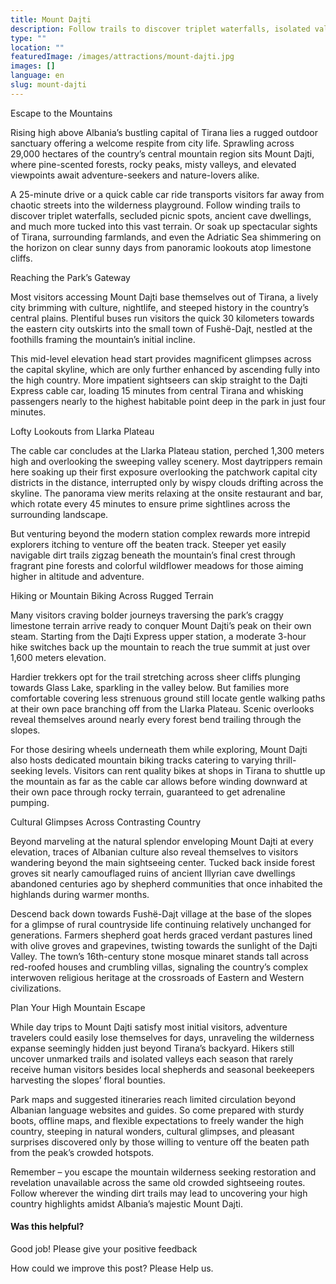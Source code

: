 ```yaml
---
title: Mount Dajti
description: Follow trails to discover triplet waterfalls, isolated valleys, ancient ruins and spectacular sights of Tirana soaked in from Mount Dajti's panoramic overlooks just beyond the mountain's cable car station.
type: ""
location: ""
featuredImage: /images/attractions/mount-dajti.jpg
images: []
language: en
slug: mount-dajti
---
```


Escape to the Mountains

Rising high above Albania’s bustling capital of Tirana lies a rugged outdoor sanctuary offering a welcome respite from city life. Sprawling across 29,000 hectares of the country’s central mountain region sits Mount Dajti, where pine-scented forests, rocky peaks, misty valleys, and elevated viewpoints await adventure-seekers and nature-lovers alike.

A 25-minute drive or a quick cable car ride transports visitors far away from chaotic streets into the wilderness playground. Follow winding trails to discover triplet waterfalls, secluded picnic spots, ancient cave dwellings, and much more tucked into this vast terrain. Or soak up spectacular sights of Tirana, surrounding farmlands, and even the Adriatic Sea shimmering on the horizon on clear sunny days from panoramic lookouts atop limestone cliffs.

Reaching the Park’s Gateway

Most visitors accessing Mount Dajti base themselves out of Tirana, a lively city brimming with culture, nightlife, and steeped history in the country’s central plains. Plentiful buses run visitors the quick 30 kilometers towards the eastern city outskirts into the small town of Fushë-Dajt, nestled at the foothills framing the mountain’s initial incline.

This mid-level elevation head start provides magnificent glimpses across the capital skyline, which are only further enhanced by ascending fully into the high country. More impatient sightseers can skip straight to the Dajti Express cable car, loading 15 minutes from central Tirana and whisking passengers nearly to the highest habitable point deep in the park in just four minutes.

Lofty Lookouts from Llarka Plateau

The cable car concludes at the Llarka Plateau station, perched 1,300 meters high and overlooking the sweeping valley scenery. Most daytrippers remain here soaking up their first exposure overlooking the patchwork capital city districts in the distance, interrupted only by wispy clouds drifting across the skyline. The panorama view merits relaxing at the onsite restaurant and bar, which rotate every 45 minutes to ensure prime sightlines across the surrounding landscape.

But venturing beyond the modern station complex rewards more intrepid explorers itching to venture off the beaten track. Steeper yet easily navigable dirt trails zigzag beneath the mountain’s final crest through fragrant pine forests and colorful wildflower meadows for those aiming higher in altitude and adventure.

Hiking or Mountain Biking Across Rugged Terrain

Many visitors craving bolder journeys traversing the park’s craggy limestone terrain arrive ready to conquer Mount Dajti’s peak on their own steam. Starting from the Dajti Express upper station, a moderate 3-hour hike switches back up the mountain to reach the true summit at just over 1,600 meters elevation.

Hardier trekkers opt for the trail stretching across sheer cliffs plunging towards Glass Lake, sparkling in the valley below. But families more comfortable covering less strenuous ground still locate gentle walking paths at their own pace branching off from the Llarka Plateau. Scenic overlooks reveal themselves around nearly every forest bend trailing through the slopes.

For those desiring wheels underneath them while exploring, Mount Dajti also hosts dedicated mountain biking tracks catering to varying thrill-seeking levels. Visitors can rent quality bikes at shops in Tirana to shuttle up the mountain as far as the cable car allows before winding downward at their own pace through rocky terrain, guaranteed to get adrenaline pumping.

Cultural Glimpses Across Contrasting Country

Beyond marveling at the natural splendor enveloping Mount Dajti at every elevation, traces of Albanian culture also reveal themselves to visitors wandering beyond the main sightseeing center. Tucked back inside forest groves sit nearly camouflaged ruins of ancient Illyrian cave dwellings abandoned centuries ago by shepherd communities that once inhabited the highlands during warmer months.

Descend back down towards Fushë-Dajt village at the base of the slopes for a glimpse of rural countryside life continuing relatively unchanged for generations. Farmers shepherd goat herds graced verdant pastures lined with olive groves and grapevines, twisting towards the sunlight of the Dajti Valley. The town’s 16th-century stone mosque minaret stands tall across red-roofed houses and crumbling villas, signaling the country’s complex interwoven religious heritage at the crossroads of Eastern and Western civilizations.

Plan Your High Mountain Escape

While day trips to Mount Dajti satisfy most initial visitors, adventure travelers could easily lose themselves for days, unraveling the wilderness expanse seemingly hidden just beyond Tirana’s backyard. Hikers still uncover unmarked trails and isolated valleys each season that rarely receive human visitors besides local shepherds and seasonal beekeepers harvesting the slopes’ floral bounties.

Park maps and suggested itineraries reach limited circulation beyond Albanian language websites and guides. So come prepared with sturdy boots, offline maps, and flexible expectations to freely wander the high country, steeping in natural wonders, cultural glimpses, and pleasant surprises discovered only by those willing to venture off the beaten path from the peak’s crowded hotspots.

Remember – you escape the mountain wilderness seeking restoration and revelation unavailable across the same old crowded sightseeing routes. Follow wherever the winding dirt trails may lead to uncovering your high country highlights amidst Albania’s majestic Mount Dajti.

#### Was this helpful?

 

Good job! Please give your positive feedback

How could we improve this post? Please Help us.